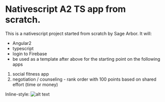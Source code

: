 Nativescript A2 TS app from scratch.
====================================

This is a nativescript project started from scratch by Sage Arbor.  It will:
* Angular2
* typescript
* login to Firebase
* be used as a template after above for the starting point on the following apps

1. social fitness app
2. negotiation / counseling - rank order with 100 points based on shared effort (time or money)
 

Inline-style: 
![alt text](https://docs.google.com/drawings/d/1iu_gCIvBbLEr2I96qt7cVPSZt6dvCYmwfJH9TpsJQ0g/pub?w=465&h=458 "Arbor Life - Your world is Yours")




